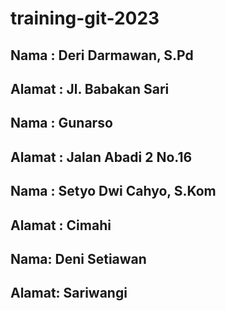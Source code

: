 # training-git-2023

## Nama : Deri Darmawan, S.Pd
## Alamat : Jl. Babakan Sari

## Nama : Gunarso
## Alamat : Jalan Abadi 2 No.16

## Nama : Setyo Dwi Cahyo, S.Kom
## Alamat : Cimahi

## Nama: Deni Setiawan
## Alamat: Sariwangi

